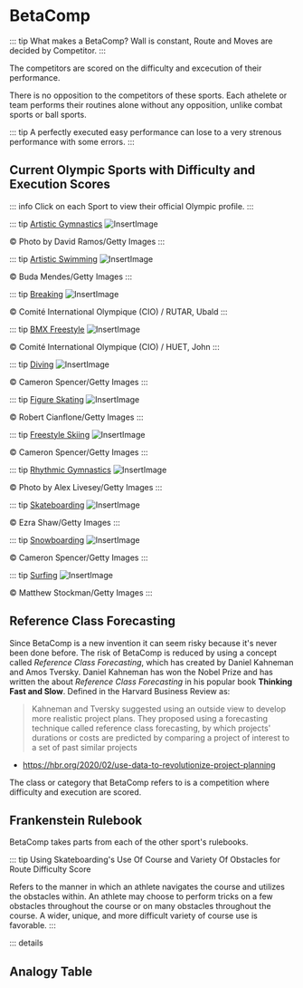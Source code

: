# BetaComp 

::: tip What makes a BetaComp?
Wall is constant, <route>Route</route> and Moves are decided by Competitor.
:::


The competitors are scored on the difficulty and excecution of their performance.

There is no opposition to the competitors of these sports. Each athelete or team performs their routines alone without any opposition, unlike combat sports or ball sports.

::: tip A perfectly executed easy performance can lose to a very strenous performance with some errors.
:::

## Current Olympic Sports with Difficulty and Execution Scores 

::: info Click on each Sport to view their official Olympic profile. 
:::


::: tip [Artistic Gymnastics](https://olympics.com/en/sports/artistic-gymnastics/)
![InsertImage](/ArtisticGymnastics.png)

© Photo by David Ramos/Getty Images
:::

::: tip [Artistic Swimming](https://olympics.com/en/sports/artistic-swimming/)
![InsertImage](/ArtisticSwimming.png)

© Buda Mendes/Getty Images
:::

::: tip [Breaking](https://olympics.com/en/sports/breaking/)
![InsertImage](/Breaking/Breaking.png)

© Comité International Olympique (CIO) / RUTAR, Ubald
:::

::: tip [BMX Freestyle](https://olympics.com/en/sports/cycling-bmx-freestyle/)
![InsertImage](/BMX.png)

© Comité International Olympique (CIO) / HUET, John
:::

::: tip [Diving](https://olympics.com/en/sports/diving/)
![InsertImage](/Diving.png)

© Cameron Spencer/Getty Images
:::

::: tip [Figure Skating](https://olympics.com/en/sports/figure-skating/)
![InsertImage](/Figureskating.png)

© Robert Cianflone/Getty Images
:::

::: tip [Freestyle Skiing](https://olympics.com/en/sports/freestyle-skiing/)
![InsertImage](/Ski.png)

© Cameron Spencer/Getty Images
:::

::: tip [Rhythmic Gymnastics](https://olympics.com/en/sports/rhythmic-gymnastics/)
![InsertImage](/RhythmicGymnastics.png)

© Photo by Alex Livesey/Getty Images
:::

::: tip [Skateboarding](https://olympics.com/en/sports/skateboarding/)
![InsertImage](/Skateboard/Skateboard.png)

© Ezra Shaw/Getty Images
:::

::: tip [Snowboarding](https://olympics.com/en/sports/snowboard/)
![InsertImage](/Snowboard.png)

© Cameron Spencer/Getty Images
:::

::: tip [Surfing](https://olympics.com/en/sports/surfing/)
![InsertImage](/Surfing.png)
 
© Matthew Stockman/Getty Images
:::

## Reference Class Forecasting

Since BetaComp is a new invention it can seem risky because it's never been done before. The risk of BetaComp is reduced by using a concept called *Reference Class Forecasting*, which has created by Daniel Kahneman and Amos Tversky. Daniel Kahneman has won the Nobel Prize and has written the about *Reference Class Forecasting* in his popular book **Thinking Fast and Slow**. Defined in the Harvard Business Review as:

> Kahneman and Tversky suggested using an outside view to develop more realistic project plans. They proposed using a forecasting technique called reference class forecasting, by which projects' durations or costs are predicted by comparing a project of interest to a set of past similar projects
- https://hbr.org/2020/02/use-data-to-revolutionize-project-planning

The class or category that BetaComp refers to is a competition where difficulty and execution are scored.


## Frankenstein Rulebook

BetaComp takes parts from each of the other sport's rulebooks.

::: tip Using Skateboarding's Use Of Course and Variety Of Obstacles for <route>Route</route> Difficulty Score 

Refers to the manner in which an athlete navigates the course and utilizes the
obstacles within. An athlete may choose to perform tricks on a few obstacles throughout the
course or on many obstacles throughout the course. A wider, unique, and more difficult variety
of course use is favorable.
:::

::: details






## Analogy Table 
